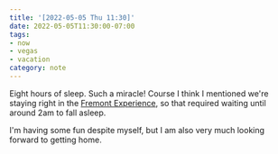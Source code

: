 ```yaml
---
title: '[2022-05-05 Thu 11:30]'
date: 2022-05-05T11:30:00-07:00
tags:
- now
- vegas
- vacation
category: note
---
```


Eight hours of sleep. Such a miracle! Course I think I mentioned we're staying right in the [Fremont Experience](https://vegasexperience.com), so that required waiting until around 2am to fall asleep.

I'm having some fun despite myself, but I am also very much looking forward to getting home.
